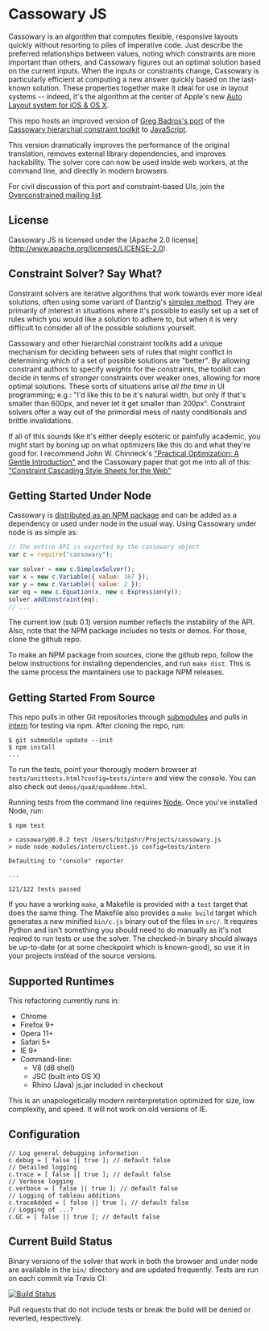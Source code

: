 Cassowary JS
============

Cassowary is an algorithm that computes flexible, responsive layouts quickly
without resorting to piles of imperative code. Just describe the preferred
relationships between values, noting which constraints are more important than
others, and Cassowary figures out an optimal solution based on the current
inputs. When the inputs or constraints change, Cassowary is particularly
efficient at computing a new answer quickly based on the last-known solution.
These properties together make it ideal for use in layout systems -- indeed,
it's the algorithm at the center of Apple's new [Auto Layout system for iOS & OS X](https://developer.apple.com/library/ios/documentation/userexperience/conceptual/AutolayoutPG/Introduction/Introduction.html).

This repo hosts an improved version of [Greg Badros's
port](http://www.badros.com/greg/cassowary/js/quaddemo.html "JS Quad Demo") of
the [Cassowary hierarchial constraint
toolkit](http://www.cs.washington.edu/research/constraints/cassowary/) to
[JavaScript](http://cassowary.cvs.sourceforge.net/viewvc/cassowary/cassowary/js/).

This version dramatically improves the performance of the original translation,
removes external library dependencies, and improves hackability. The solver
core can now be used inside web workers, at the command line, and directly in
modern browsers.

For civil discussion of this port and constraint-based UIs, join the
[Overconstrained mailing
list](https://groups.google.com/forum/?fromgroups#!forum/overconstrained).

License
-------

Cassowary JS is licensed under the [Apache 2.0 license]
(http://www.apache.org/licenses/LICENSE-2.0).

Constraint Solver? Say What?
----------------------------

Constraint solvers are iterative algorithms that work towards ever more ideal
solutions, often using some variant of Dantzig's [simplex
method](http://en.wikipedia.org/wiki/Simplex_algorithm). They are primarily of
interest in situations where it's possible to easily set up a set of rules
which you would like a solution to adhere to, but when it is very difficult to
consider all of the possible solutions yourself.

Cassowary and other hierarchial constraint toolkits add a unique mechanism for
deciding between sets of rules that might conflict in determining which of a
set of possible solutions are "better". By allowing constraint authors to
specify *weights* for the constraints, the toolkit can decide in terms of
*stronger* constraints over weaker ones, allowing for more optimal solutions.
These sorts of situations arise *all the time* in UI programming; e.g.: "I'd
like this to be it's natural width, but only if that's smaller than 600px, and
never let it get smaller than 200px". Constraint solvers offer a way out of the
primordial mess of nasty conditionals and brittle invalidations.

If all of this sounds like it's either deeply esoteric or painfully academic,
you might start by boning up on what optimizers like this do and what they're
good for. I recommend John W. Chinneck's ["Practical Optimization: A Gentle
Introduction"](http://www.sce.carleton.ca/faculty/chinneck/po.html) and the
Cassowary paper that got me into all of this: ["Constraint Cascading Style
Sheets for the
Web"](http://citeseer.ist.psu.edu/viewdoc/summary?doi=10.1.1.101.4819)

Getting Started Under Node
--------------------------

Cassowary is [distributed as an NPM package](https://npmjs.org/package/cassowary)
and can be added as a dependency or used under node in the usual way.
Using Cassowary under node is as simple as:

```js
// The entire API is exported by the cassowary object
var c = require("cassowary");

var solver = new c.SimplexSolver();
var x = new c.Variable({ value: 167 });
var y = new c.Variable({ value: 2 });
var eq = new c.Equation(x, new c.Expression(y));
solver.addConstraint(eq);
// ...
```

The current low (sub 0.1) version number reflects the instability of the API.
Also, note that the NPM package includes no tests or demos. For those, clone
the github repo.

To make an NPM package from sources, clone the github repo, follow the below
instructions for installing dependencies, and run `make dist`. This is the same
process the maintainers use to package NPM releases.

Getting Started From Source
---------------------------

This repo pulls in other Git repositories through
[submodules](http://help.github.com/submodules/) and pulls in [intern](http://theintern.io) for testing via npm. After cloning the repo, run:

```
$ git submodule update --init
$ npm install
...
```

To run the tests, point your thorougly modern browser at `tests/unittests.html?config=tests/intern` and view the console. You can also check out `demos/quad/quaddemo.html`.

Running tests from the command line requires [Node](http://nodejs.org/). Once
you've installed Node, run:

```
$ npm test

> cassowary@0.0.2 test /Users/bitpshr/Projects/cassowary.js
> node node_modules/intern/client.js config=tests/intern

Defaulting to "console" reporter

...

121/122 tests passed
```

If you have a working `make`, a Makefile is provided with a `test` target that
does the same thing. The Makefile also provides a `make build` target which
generates a new minified `bin/c.js` binary out of the files in `src/`. It
requires Python and isn't something you should need to do manually as it's not
reqired to run tests or use the solver. The checked-in binary should always be
up-to-date (or at some checkpoint which is known-good), so use it in your
projects instead of the source versions.

Supported Runtimes
------------------

This refactoring currently runs in:

  * Chrome
  * Firefox 9+
  * Opera 11+
  * Safari 5+
  * IE 9+
  * Command-line:
    * V8 (d8 shell)
    * JSC (built into OS X)
    * Rhino (Java) js.jar included in checkout

This is an unapologetically modern reinterpretation optimized for size, low
complexity, and speed. It will not work on old versions of IE.

Configuration
-------------

```
// Log general debugging information
c.debug = [ false || true ]; // default false
// Detailed logging
c.trace = [ false || true ]; // default false
// Verbose logging
c.verbose = [ false || true ]; // default false
// Logging of tableau additions
c.traceAdded = [ false || true ]; // default false
// Logging of ...?
c.GC = [ false || true ]; // default false
```

Current Build Status
--------------------

Binary versions of the solver that work in both the browser and under node are
available in the `bin/` directory and are updated frequently. Tests are run on
each commit via Travis CI:

[![Build Status](https://travis-ci.org/slightlyoff/cassowary-js-refactor.png?branch=master)](https://travis-ci.org/slightlyoff/cassowary-js-refactor)

Pull requests that do not include tests or break the build will be denied or 
reverted, respectively.


<!--
TODO(slightlyoff): show how to set configuration information through command line and in the tests.

API
---

TODO(slightlyoff)

Make and NPM Targets
--------------------

TODO(slightlyoff)
-->
